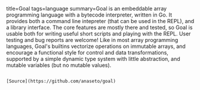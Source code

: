 title=Goal
tags=language
summary=Goal is an embeddable array programming language with a bytecode interpreter, written in Go. It provides both a command line intepreter (that can be used in the REPL), and a library interface. The core features are mostly there and tested, so Goal is usable both for writing useful short scripts and playing with the REPL. User testing and bug reports are welcome! Like in most array programming languages, Goal's builtins vectorize operations on immutable arrays, and encourage a functional style for control and data transformations, supported by a simple dynamic type system with little abstraction, and mutable variables (but no mutable values).
~~~~~~

[Source](https://github.com/anaseto/goal)

